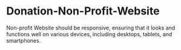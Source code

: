 # Donation-Non-Profit-Website
Non-profit Website should be responsive, ensuring that it looks and functions well on various devices, including desktops, tablets, and smartphones. 
